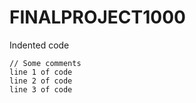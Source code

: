 # FINALPROJECT1000

Indented code

    // Some comments
    line 1 of code
    line 2 of code
    line 3 of code
